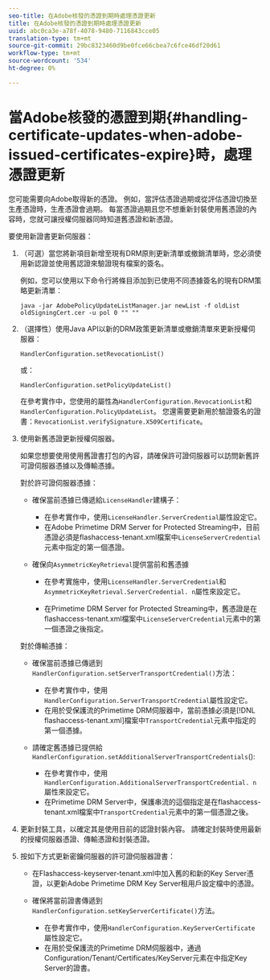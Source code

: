 ```yaml
---
seo-title: 在Adobe核發的憑證到期時處理憑證更新
title: 在Adobe核發的憑證到期時處理憑證更新
uuid: abc0ca3e-a78f-4078-9480-7116843cce05
translation-type: tm+mt
source-git-commit: 29bc8323460d9be0fce66cbea7c6fce46df20d61
workflow-type: tm+mt
source-wordcount: '534'
ht-degree: 0%

---
```



# 當Adobe核發的憑證到期{#handling-certificate-updates-when-adobe-issued-certificates-expire}時，處理憑證更新

您可能需要向Adobe取得新的憑證。 例如，當評估憑證過期或從評估憑證切換至生產憑證時，生產憑證會過期。 每當憑證過期且您不想重新封裝使用舊憑證的內容時，您就可讓授權伺服器同時知道舊憑證和新憑證。

要使用新證書更新伺服器：

1. （可選）當您將新項目新增至現有DRM原則更新清單或撤銷清單時，您必須使用新認證並使用舊認證來驗證現有檔案的簽名。

   例如，您可以使用以下命令行將條目添加到已使用不同憑據簽名的現有DRM策略更新清單：

   ```
   java -jar AdobePolicyUpdateListManager.jar newList -f oldList oldSigningCert.cer -u pol 0 "" ""
   ```

1. （選擇性）使用Java API以新的DRM政策更新清單或撤銷清單來更新授權伺服器：

   ```
   HandlerConfiguration.setRevocationList() 
   ```

   或：

   ```
   HandlerConfiguration.setPolicyUpdateList()
   ```

   在參考實作中，您使用的屬性為`HandlerConfiguration.RevocationList`和`HandlerConfiguration.PolicyUpdateList`。 您還需要更新用於驗證簽名的證書：`RevocationList.verifySignature.X509Certificate`。

1. 使用新舊憑證更新授權伺服器。

   如果您想要使用使用舊證書打包的內容，請確保許可證伺服器可以訪問新舊許可證伺服器憑據以及傳輸憑據。

   對於許可證伺服器憑據：

   * 確保當前憑據已傳遞給`LicenseHandler`建構子：

      * 在參考實作中，使用`LicenseHandler.ServerCredential`屬性設定它。
      * 在Adobe Primetime DRM Server for Protected Streaming中，目前憑證必須是flashaccess-tenant.xml檔案中`LicenseServerCredential`元素中指定的第一個憑證。
   * 確保向`AsymmetricKeyRetrieval`提供當前和舊憑據

      * 在參考實施中，使用`LicenseHandler.ServerCredential`和`AsymmetricKeyRetrieval.ServerCredential. n`屬性來設定它。

      * 在Primetime DRM Server for Protected Streaming中，舊憑證是在flashaccess-tenant.xml檔案中`LicenseServerCredential`元素中的第一個憑證之後指定。

   對於傳輸憑據：

   * 確保當前憑據已傳遞到`HandlerConfiguration.setServerTransportCredential()`方法：

      * 在參考實作中，使用`HandlerConfiguration.ServerTransportCredential`屬性設定它。
      * 在用於受保護流的Primetime DRM伺服器中，當前憑據必須是[!DNL flashaccess-tenant.xml]檔案中`TransportCredential`元素中指定的第一個憑據。
   * 請確定舊憑據已提供給`HandlerConfiguration.setAdditionalServerTransportCredentials`():

      * 在參考實作中，使用`HandlerConfiguration.AdditionalServerTransportCredential. n`屬性來設定它。
      * 在Primetime DRM Server中，保護串流的這個指定是在flashaccess-tenant.xml檔案中`TransportCredential`元素中的第一個憑證之後。




1. 更新封裝工具，以確定其是使用目前的認證封裝內容。 請確定封裝時使用最新的授權伺服器憑證、傳輸憑證和封裝憑證。
1. 按如下方式更新密鑰伺服器的許可證伺服器證書：

   * 在Flashaccess-keyserver-tenant.xml中加入舊的和新的Key Server憑證，以更新Adobe Primetime DRM Key Server租用戶設定檔中的憑證。
   * 確保將當前證書傳遞到`HandlerConfiguration.setKeyServerCertificate()`方法。

      * 在參考實作中，使用`HandlerConfiguration.KeyServerCertificate`屬性設定它。
      * 在用於受保護流的Primetime DRM伺服器中，通過Configuration/Tenant/Certificates/KeyServer元素在中指定Key Server的證書。

